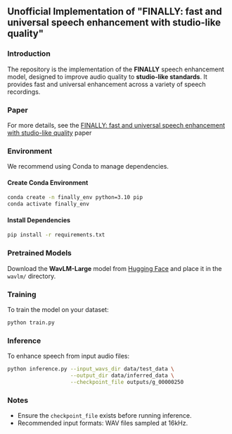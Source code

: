 ## Unofficial Implementation of "FINALLY: fast and universal speech enhancement with studio-like quality"

### Introduction

The repository is the implementation of the **FINALLY** speech enhancement model, designed to improve audio quality to **studio-like standards**. It provides fast and universal enhancement across a variety of speech recordings.

### Paper

For more details, see the [FINALLY: fast and universal speech enhancement with studio-like quality](https://arxiv.org/abs/2410.05920) paper

### Environment

We recommend using Conda to manage dependencies.

#### Create Conda Environment

```bash
conda create -n finally_env python=3.10 pip
conda activate finally_env
```

#### Install Dependencies

```bash
pip install -r requirements.txt
```

### Pretrained Models

Download the **WavLM-Large** model from [Hugging Face](https://huggingface.co/microsoft/wavlm-large) and place it in the `wavlm/` directory.

### Training

To train the model on your dataset:

```bash
python train.py
```

### Inference

To enhance speech from input audio files:

```bash
python inference.py --input_wavs_dir data/test_data \
                    --output_dir data/inferred_data \
                    --checkpoint_file outputs/g_00000250
```

### Notes

* Ensure the `checkpoint_file` exists before running inference.
* Recommended input formats: WAV files sampled at 16kHz.
